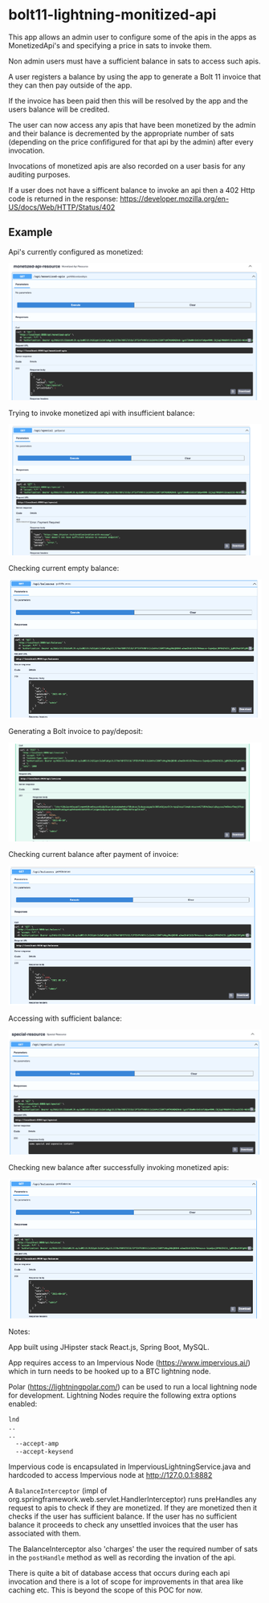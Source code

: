 # bolt11-lightning-monitized-api


This app allows an admin user to configure some of the apis in the apps as MonetizedApi's and specifying a price in sats to invoke them.

Non admin users must have a sufficient balance in sats to access such apis.

A user registers a balance by using the app to generate a Bolt 11 invoice that they can then pay outside of the app. 

If the invoice has been paid then this will be resolved by the app and the users balance will be credited.

The user can now access any apis that have been monetized by the admin and their balance is decremented by the appropriate number of sats (depending on the price confifigured for that api by the admin) after every invocation.

Invocations of monetized apis are also recorded on a user basis for any auditing purposes.

If a user does not have a sifficent balance to invoke an api then a 402 Http code is returned in the response: https://developer.mozilla.org/en-US/docs/Web/HTTP/Status/402




## Example

Api's currently configured as monetized:

![api](./doc/monetized-apis-currently-configured-by-admin.png "Api's currently configured as monetized")


Trying to invoke monetized api with insufficient balance:

![api](./doc/access-monetized-api-with-insufficient-balance.png "Trying to invoke monetized api with insufficient balance:")


Checking current empty balance:


![api](./doc/empty-balance.png "Checking current balance")


Generating a Bolt invoice to pay/deposit:

![api](./doc/generate-Bolt11-invoice-for-offine-payment.png "Generating a Bolt invoice to pay/deposit")


Checking current balance after payment of invoice:


![api](./doc/invoice-paid.png "Checking new balance")


Accessing with sufficient balance:

![api](./doc/access-monetized-api-with-sufficent-balance.png "Accessing with sufficient balance:")


Checking new balance after successfully invoking monetized apis:


![api](./doc/updated-balance.png "Checking current balance")


Notes:

App built using JHipster stack React.js, Spring Boot, MySQL.

App requires access to an Impervious Node (https://www.impervious.ai/) which in turn needs to be hooked up to a BTC lightning node.

Polar (https://lightningpolar.com/) can be used to run a local lightning node for development.
Lightning Nodes require the following extra options enabled:

	lnd
	..
	..
	  --accept-amp
  	  --accept-keysend  

Impervious code is encapsulated in ImperviousLightningService.java and hardcoded to access Impervious node at http://127.0.0.1:8882

A `BalanceInterceptor` (impl of org.springframework.web.servlet.HandlerInterceptor) runs preHandles any request to apis to check if they are monetized. If they are monetized then it checks if the user has sufficient balance. If the user has no sufficient balance it proceeds to check any unsettled invoices that the user has associated with them.

The BalanceInterceptor also 'charges' the user the required number of sats in the `postHandle` method as well as recording the invation of the api.


There is quite a bit of database access that occurs during each api invocation and there is a lot of scope for improvements in that area like caching etc. This is beyond the scope of this POC for now.